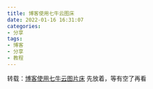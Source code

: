 ```yaml
---
title: 博客使用七牛云图床
date: 2022-01-16 16:31:07
categories: 
- 分享
tags:
- 博客
- 分享
- 教程
---
```

转载：[博客使用七牛云图片床](https://www.cnblogs.com/qianbixin/p/11006134.html)
先放着，等有空了再看
